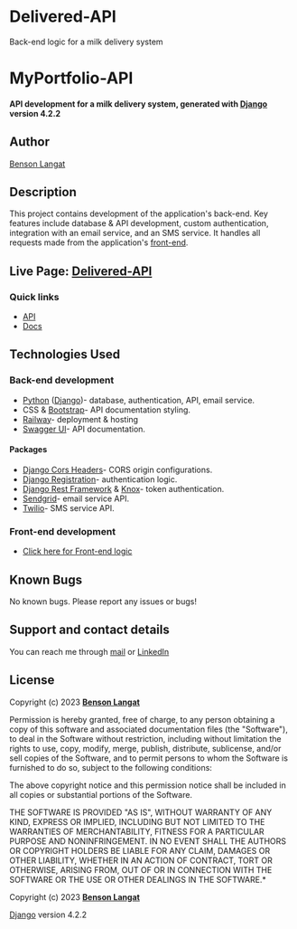 # Delivered-API
Back-end logic for a milk delivery system

# MyPortfolio-API
#### API development for a milk delivery system, generated with [Django](https://www.djangoproject.com/) version 4.2.2
## Author
[Benson Langat](https://github.com/benie254)

## Description
This project contains development of the application's back-end. Key features include database & API development, custom authentication, integration with an email service, and an SMS service. It handles all requests made from the application's [front-end](https://github.com/benie254/Delivered).

## Live Page: [Delivered-API](https://delivered-api-production.up.railway.app/)
### Quick links
* [API](https://delivered-api-production.up.railway.app/openapi/)
* [Docs](https://delivered-api-production.up.railway.app/docs/)

## Technologies Used

### Back-end development
* [Python](https://www.python.org/) ([Django](https://www.djangoproject.com/))- database, authentication, API, email service.
* CSS & [Bootstrap](https://getbootstrap.com/)- API documentation styling.
* [Railway](https://railway.app/)- deployment & hosting
* [Swagger UI](https://swagger.io/)- API documentation.

#### Packages
* [Django Cors Headers](https://pypi.org/project/django-cors-headers/)- CORS origin configurations.
* [Django Registration](https://django-registration.readthedocs.io/)- authentication logic.
* [Django Rest Framework](https://www.django-rest-framework.org/) & [Knox](https://github.com/James1345/django-rest-knox)- token authentication.
* [Sendgrid](http://sendgrid.com/)- email service API.
* [Twilio](https://www.twilio.com/)- SMS service API.
### Front-end development
* [Click here for Front-end logic](https://github.com/benie254/Delivered)

## Known Bugs

No known bugs. Please report any issues or bugs! 

## Support and contact details

You can reach me through [mail](mailto:davinci.monalissa@gmail.com) or [LinkedIn](https://www.linkedin.com/in/benson-langat-fullstack-developer)

## License

Copyright (c) 2023 **[Benson Langat](https://github.com/benie254)**

Permission is hereby granted, free of charge, to any person obtaining a copy
of this software and associated documentation files (the "Software"), to deal
in the Software without restriction, including without limitation the rights
to use, copy, modify, merge, publish, distribute, sublicense, and/or sell
copies of the Software, and to permit persons to whom the Software is
furnished to do so, subject to the following conditions:

The above copyright notice and this permission notice shall be included in all
copies or substantial portions of the Software.

THE SOFTWARE IS PROVIDED "AS IS", WITHOUT WARRANTY OF ANY KIND, EXPRESS OR
IMPLIED, INCLUDING BUT NOT LIMITED TO THE WARRANTIES OF MERCHANTABILITY,
FITNESS FOR A PARTICULAR PURPOSE AND NONINFRINGEMENT. IN NO EVENT SHALL THE
AUTHORS OR COPYRIGHT HOLDERS BE LIABLE FOR ANY CLAIM, DAMAGES OR OTHER
LIABILITY, WHETHER IN AN ACTION OF CONTRACT, TORT OR OTHERWISE, ARISING FROM,
OUT OF OR IN CONNECTION WITH THE SOFTWARE OR THE USE OR OTHER DEALINGS IN THE
SOFTWARE.*

Copyright (c) 2023 **[Benson Langat](https://github.com/benie254)**

[Django](https://www.djangoproject.com/) version 4.2.2